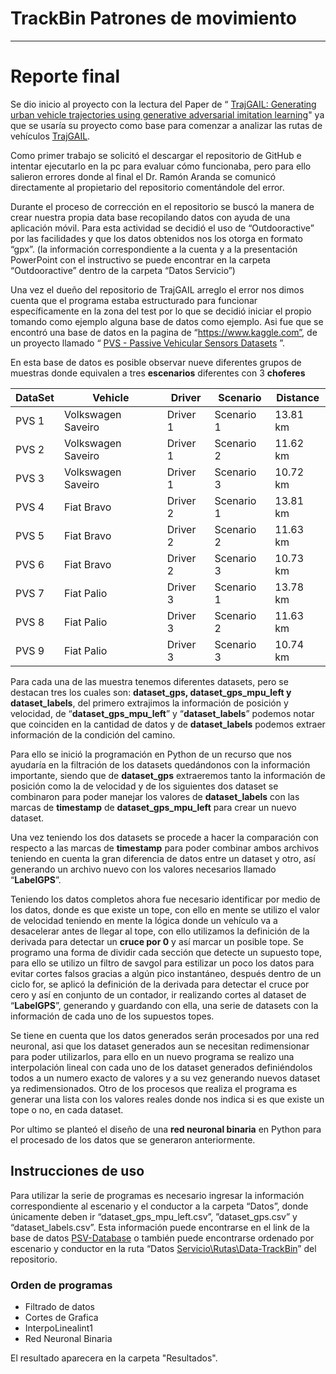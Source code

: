 # TrackBin Patrones de movimiento
***
# Reporte final 

Se dio inicio al proyecto con la lectura del Paper de “ [TrajGAIL: Generating urban vehicle trajectories using generative adversarial imitation learning](https://www.sciencedirect.com/science/article/abs/pii/S0968090X21001121?via%3Dihub "Paper del repositorio")" ya que se usaría su proyecto como base para comenzar a analizar las rutas de vehículos [TrajGAIL](https://github.com/benchoi93/TrajGAIL "Repositorio").

Como primer trabajo se solicitó el descargar el repositorio de GitHub e intentar ejecutarlo en la pc para evaluar cómo funcionaba, pero para ello salieron errores donde al final el Dr. Ramón Aranda se comunicó directamente al propietario del repositorio comentándole del error.

Durante el proceso de corrección en el repositorio se buscó la manera de crear nuestra propia data base recopilando datos con ayuda de una aplicación móvil. Para esta actividad se decidió el uso de “Outdooractive” por las facilidades y que los datos obtenidos nos los otorga en formato “gpx”. (la información correspondiente a la cuenta y a la presentación PowerPoint con el instructivo se puede encontrar en la carpeta “Outdooractive” dentro de la carpeta “Datos Servicio”)

Una vez el dueño del repositorio de TrajGAIL arreglo el error nos dimos cuenta que el programa estaba estructurado para funcionar específicamente en la zona del test por lo que se decidió iniciar el propio tomando como ejemplo alguna base de datos como ejemplo. Asi fue que se encontró una base de datos en la pagina de “https://www.kaggle.com”, de un proyecto llamado “ [PVS - Passive Vehicular Sensors Datasets](https://www.kaggle.com/jefmenegazzo/pvs-passive-vehicular-sensors-datasets "Database") ”. 

En esta base de datos es posible observar nueve diferentes grupos de muestras donde equivalen a tres **escenarios** diferentes con 3 **choferes**

|DataSet		|Vehicle		|Driver		|Scenario	|Distance|
|---------        |--------         |--------         |-------    |--------|
|PVS 1	|Volkswagen Saveiro	|Driver 1	      |Scenario 1	|13.81 km|
|PVS 2	|Volkswagen Saveiro	|Driver 1	      |Scenario 2	|11.62 km|
|PVS 3	|Volkswagen Saveiro	|Driver 1	      |Scenario 3	|10.72 km|
|PVS 4	|Fiat Bravo	            |Driver 2	      |Scenario 1	|13.81 km|
|PVS 5	|Fiat Bravo	      	|Driver 2	      |Scenario 2	|11.63 km|
|PVS 6	|Fiat Bravo	      	|Driver 2	      |Scenario 3	|10.73 km|
|PVS 7	|Fiat Palio	      	|Driver 3	      |Scenario 1	|13.78 km|
|PVS 8	|Fiat Palio	      	|Driver 3	      |Scenario 2	|11.63 km|
|PVS 9	|Fiat Palio	      	|Driver 3	      |Scenario 3	|10.74 km|

Para cada una de las muestra tenemos diferentes datasets, pero se destacan tres los cuales son: **dataset_gps, dataset_gps_mpu_left y dataset_labels**, del primero extrajimos la información de posición y velocidad, de “**dataset_gps_mpu_left**” y “**dataset_labels**” podemos notar que coinciden en la cantidad de datos y de **dataset_labels** podemos extraer información de la condición del camino.

Para ello se inició la programación en Python de un recurso que nos ayudaría en la filtración de los datasets quedándonos con la información importante, siendo que de **dataset_gps** extraeremos tanto la información de posición como la de velocidad y de los siguientes dos dataset se combinaron para poder manejar los valores de **dataset_labels** con las marcas de **timestamp** de **dataset_gps_mpu_left** para crear un nuevo dataset.

Una vez teniendo los dos datasets se procede a hacer la comparación con respecto a las marcas de **timestamp** para poder combinar ambos archivos teniendo en cuenta la gran diferencia de datos entre un dataset y otro, así generando un archivo nuevo con los valores necesarios llamado “**LabelGPS**”.

Teniendo los datos completos ahora fue necesario identificar por medio de los datos, donde es que existe un tope, con ello en mente se utilizo el valor de velocidad teniendo en mente la lógica donde un vehículo va a desacelerar antes de llegar al tope, con ello utilizamos la definición de la derivada para detectar un **cruce por 0** y así marcar un posible tope. Se programo una forma de dividir cada sección que detecte un supuesto tope, para ello se utilizo un filtro de savgol para estilizar un poco los datos para evitar cortes falsos gracias a algún pico instantáneo, después dentro de un ciclo for, se aplicó la definición de la derivada para detectar el cruce por cero y así en conjunto de un contador, ir realizando cortes al dataset de “**LabelGPS**”, generando y guardando con ella, una serie de datasets con la información de cada uno de los supuestos topes.

Se tiene en cuenta que los datos generados serán procesados por una red neuronal, asi que los dataset generados aun se necesitan redimensionar para poder utilizarlos, para ello en un nuevo programa se realizo una interpolación lineal con cada uno de los dataset generados definiéndolos todos a un numero exacto de valores y a su vez generando nuevos dataset ya redimensionados. Otro de los procesos que realiza el programa es generar una lista con los valores reales donde nos indica si es que existe un tope o no, en cada dataset.

Por ultimo se planteó el diseño de una **red neuronal binaria** en Python para el procesado de los datos que se generaron anteriormente.

## Instrucciones de uso
Para utilizar la serie de programas es necesario ingresar la información correspondiente al escenario y el conductor a la carpeta “Datos”, donde únicamente deben ir “dataset_gps_mpu_left.csv”, ”dataset_gps.csv” y “dataset_labels.csv”.
Esta información puede encontrarse en el link de la base de datos [PSV-Database](https://www.kaggle.com/jefmenegazzo/pvs-passive-vehicular-sensors-datasets)  o también puede encontrarse ordenado por escenario y conductor en la ruta “Datos [Servicio\Rutas\Data-TrackBin](Servicio\Rutas\Data-TrackBin)” del repositorio.

### Orden de programas

- Filtrado de datos
- Cortes de Grafica
- InterpoLinealint1
- Red Neuronal Binaria

El resultado aparecera en la carpeta "Resultados".

